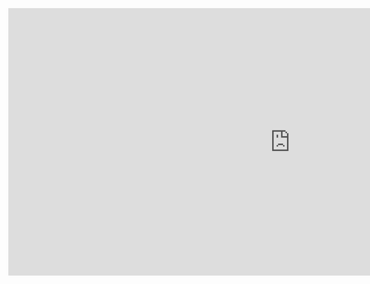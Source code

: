 <iframe width="1140" height="541.25" src="https://app.powerbi.com/reportEmbed?reportId=51ec4364-fa0a-4e26-bee6-8bd0aca07b9e&autoAuth=true&ctid=d4e104e3-ae7d-4371-a239-745aa8960cc9&config=eyJjbHVzdGVyVXJsIjoiaHR0cHM6Ly93YWJpLXVzLW5vcnRoLWNlbnRyYWwtcmVkaXJlY3QuYW5hbHlzaXMud2luZG93cy5uZXQvIn0%3D" frameborder="0" allowFullScreen="true"></iframe>
